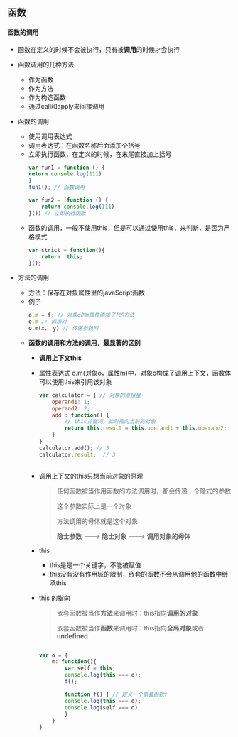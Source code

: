## 函数

#### 函数的调用
+ 函数在定义的时候不会被执行，只有被**调用**的时候才会执行

+ 函数调用的几种方法
	- 作为函数
	- 作为方法
	- 作为构造函数
	- 通过call和apply来间接调用

+ 函数的调用
	- 使用调用表达式
	- 调用表达式：在函数名称后面添加个括号
	- 立即执行函数，在定义的时候，在末尾直接加上括号
		```js
		var fun1 = function () {
		return console.log(111)
		}
		fun1(); // 函数调用

		var fun2 = (function () {
			return console.log(111)
		}()) // 立即执行函数
		```
	- 函数的调用，一般不使用this，但是可以通过使用this，来判断，是否为严格模式
		```js
		var strict = function(){
			return !this;
		}();
		```

+ 方法的调用
	- 方法：保存在对象属性里的javaScript函数
	- 例子
		```js
		o.m = f; // 对象o的m属性添加了f的方法
		o.m // 调用时
		o.m(x， y) // 传递参数时

		```
	- <strong>函数的调用和方法的调用，最显著的区别</strong>
		* <strong>调用上下文this</strong>
		* 属性表达式 o.m(对象o，属性m)中，对象o构成了调用上下文，函数体可以使用this来引用该对象
			```js
			var calculator = { // 对象的直接量
				operand1: 1;
				operand2: 2;
				add : function() {
					// this关键词，此时指向当前的对象
					return this.result = this.operand1 + this.operand2;
				}
			}
			calculator.add(); // 3
			calculator.result;  // 3
				
			```
		* 调用上下文的this只想当前对象的原理
			> 
			>	任何函数被当作用函数的方法调用时，都会传递一个隐式的参数
			>
			>	这个参数实际上是一个对象
			>
			>	方法调用的母体就是这个对象
			>
			>	**隐士参数** ---> **隐士对象** ---> **调用对象的母体**
		* this
			+ this是是一个关键字，不能被赋值
			+ this没有没有作用域的限制，嵌套的函数不会从调用他的函数中继承this

		* this 的指向
			> 嵌套函数被当作**方法**来调用时：this指向**调用的对象**
			>
			> 嵌套函数被当作**函数**来调用时：this指向**全局对象**或者**undefined**

			```js

			var o = {
				m: function(){
					var self = this;
					console.log(this === o);
					f();

					function f() { // 定义一个嵌套函数f
					console.log(this === o);
					console.log(self === o)
					}
				}
			}
			```
			
		
		




